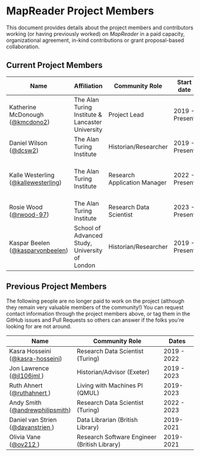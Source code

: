 # MapReader Project Members

This document provides details about the project members and contributors working (or having previously worked) on _MapReader_ in a paid capacity, organizational agreement, in-kind contributions or grant proposal-based collaboration.

## Current Project Members

| Name | Affiliation | Community Role | Start date | Previous roles |
|---|---|---|---|---|
| Katherine McDonough<br>([@kmcdono2](https://github.com/kmcdono2)) | The Alan Turing Institute & Lancaster University| Project Lead | 2019 - Present | - |
| Daniel Wilson<br>([@dcsw2](https://github.com/dcsw2)) | The Alan Turing Institute | Historian/Researcher | 2019 - Present | - |
| Kalle Westerling<br>([@kallewesterling](https://github.com/kallewesterling)) | The Alan Turing Institute | Research Application Manager | 2022 - Present | Research Software Engineer (British Library) |
| Rosie Wood<br>([@rwood-97](https://github.com/rwood-97)) | The Alan Turing Institute | Research Data Scientist | 2023 - Present | - |
| Kaspar Beelen<br>([@kasparvonbeelen](https://github.com/kasparvonbeelen)) | School of Advanced Study, University of London | Historian/Researcher | 2019 - Present | Digital Humanities Researcher (The Alan Turing Institute) |

## Previous Project Members

The following people are no longer paid to work on the project (although they remain very valuable members of the community!)
You can request contact information through the project members above, or tag them in the GitHub issues and Pull Requests so others can answer if the folks you're looking for are not around.

| Name | Community Role | Dates |
|---|---|---|
| Kasra Hosseini<br>([@kasra-hosseini](https://github.com/kasra-hosseini)) | Research Data Scientist (Turing) | 2019 - 2022 |
| Jon Lawrence<br>([@jl106jml ](https://github.com/jl106jml)) | Historian/Advisor (Exeter) | 2019 - 2023 |
| Ruth Ahnert<br>([@ruthahnert ](https://github.com/ruthahnert)) | Living with Machines PI (QMUL) |2019-2023|
| Andy Smith<br>([@andrewphilipsmith](https://github.com/andrewphilipsmith)) | Research Data Scientist (Turing) | 2022 - 2023 |
| Daniel van Strien<br>([@davanstrien ](https://github.com/davanstrien)) | Data Librarian (British Library) | 2019-2021 |
| Olivia Vane<br>([@ov212 ](https://github.com/ov212)) | Research Software Engineer (British Library) | 2019-2021 |

